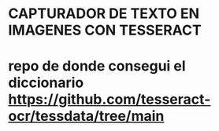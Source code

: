 # CAPTURADOR DE TEXTO EN IMAGENES CON TESSERACT
# repo de donde consegui el diccionario https://github.com/tesseract-ocr/tessdata/tree/main

